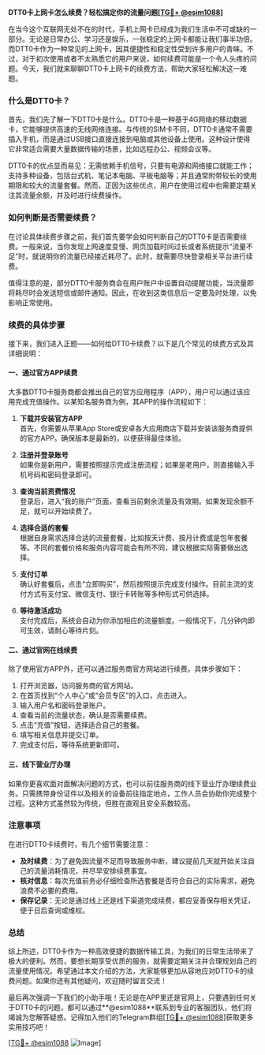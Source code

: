 **DTT0卡上网卡怎么续费？轻松搞定你的流量问题[[TG💪+ @esim1088](https://t.me/s/esim1088)]**

在当今这个互联网无处不在的时代，手机上网卡已经成为我们生活中不可或缺的一部分。无论是日常办公、学习还是娱乐，一张稳定的上网卡都能让我们事半功倍。而DTT0卡作为一种常见的上网卡，因其便捷性和稳定性受到许多用户的青睐。不过，对于初次使用或者不太熟悉它的用户来说，如何续费可能是一个令人头疼的问题。今天，我们就来聊聊DTT0卡上网卡的续费方法，帮助大家轻松解决这一难题。

### 什么是DTT0卡？

首先，我们先了解一下DTT0卡是什么。DTT0卡是一种基于4G网络的移动数据卡，它能够提供高速的无线网络连接。与传统的SIM卡不同，DTT0卡通常不需要插入手机，而是通过USB接口直接连接到电脑或其他设备上使用。这种设计使得它非常适合需要大量数据传输的场景，比如远程办公、视频会议等。

DTT0卡的优点显而易见：无需依赖手机信号，只要有电源和网络接口就能工作；支持多种设备，包括台式机、笔记本电脑、平板电脑等；并且通常附带较长的使用期限和较大的流量套餐。然而，正因为这些优点，用户在使用过程中也需要定期关注其流量余额，并及时进行续费操作。

### 如何判断是否需要续费？

在讨论具体续费步骤之前，我们首先要学会如何判断自己的DTT0卡是否需要续费。一般来说，当你发现上网速度变慢、网页加载时间过长或者系统提示“流量不足”时，就说明你的流量已经接近耗尽了。此时，就需要尽快登录相关平台进行续费。

值得注意的是，部分DTT0卡服务商会在用户账户中设置自动提醒功能，当流量即将耗尽时会发送短信或邮件通知。因此，在收到这类信息后一定要及时处理，以免影响正常使用。

### 续费的具体步骤

接下来，我们进入正题——如何给DTT0卡续费？以下是几个常见的续费方式及其详细说明：

#### 一、通过官方APP续费

大多数DTT0卡服务商都会推出自己的官方应用程序（APP），用户可以通过该应用完成充值操作。以某知名服务商为例，其APP的操作流程如下：

1. **下载并安装官方APP**  
   首先，你需要从苹果App Store或安卓各大应用商店下载并安装该服务商提供的官方APP。确保版本是最新的，以便获得最佳体验。

2. **注册并登录账号**  
   如果你是新用户，需要按照提示完成注册流程；如果是老用户，则直接输入手机号码和密码登录即可。

3. **查询当前资费情况**  
   登录后，进入“我的账户”页面，查看当前剩余流量及有效期。如果发现余额不足，就可以开始续费了。

4. **选择合适的套餐**  
   根据自身需求选择合适的流量套餐，比如按天计费、按月计费或是包年套餐等。不同的套餐价格和服务内容可能会有所不同，建议根据实际需要做出选择。

5. **支付订单**  
   确认好套餐后，点击“立即购买”，然后按照提示完成支付操作。目前主流的支付方式有支付宝、微信支付、银行卡转账等多种形式可供选择。

6. **等待激活成功**  
   支付完成后，系统会自动为你添加相应的流量额度。一般情况下，几分钟内即可生效，请耐心等待片刻。

#### 二、通过官网在线续费

除了使用官方APP外，还可以通过服务商官方网站进行续费。具体步骤如下：

1. 打开浏览器，访问服务商的官方网站。
2. 在首页找到“个人中心”或“会员专区”的入口，点击进入。
3. 输入用户名和密码登录账户。
4. 查看当前的流量状态，确认是否需要续费。
5. 点击“充值”按钮，选择适合自己的套餐。
6. 填写相关信息并提交订单。
7. 完成支付后，等待系统更新即可。

#### 三、线下营业厅办理

如果你更喜欢面对面解决问题的方式，也可以前往服务商的线下营业厅办理续费业务。只需携带身份证件以及相关的设备前往指定地点，工作人员会协助你完成整个过程。这种方式虽然较为传统，但胜在直观且安全系数较高。

### 注意事项

在进行DTT0卡续费时，有几个细节需要注意：

- **及时续费**：为了避免因流量不足而导致服务中断，建议提前几天就开始关注自己的流量消耗情况，并尽早安排续费事宜。
- **核对信息**：每次充值前务必仔细检查所选套餐是否符合自己的实际需求，避免浪费不必要的费用。
- **保存记录**：无论是通过线上还是线下渠道完成续费，都应妥善保存相关凭证，便于日后查询或维权。

### 总结

综上所述，DTT0卡作为一种高效便捷的数据传输工具，为我们的日常生活带来了极大的便利。然而，要想长期享受优质的服务，就需要定期关注并合理规划自己的流量使用情况。希望通过本文介绍的方法，大家能够更加从容地应对DTT0卡的续费问题。如果你还有其他疑问，欢迎随时留言交流！

最后再次强调一下我们的小助手哦！无论是在APP里还是官网上，只要遇到任何关于DTT0卡的问题，都可以通过**@esim1088**联系到专业的客服团队，他们将竭诚为您解答疑惑。记得加入他们的Telegram群组[[TG💪+ @esim1088](https://t.me/s/esim1088)]获取更多实用技巧吧！

[[TG💪+ @esim1088](https://t.me/s/esim1088) ![Image](https://i.postimg.cc/4NQfJmqS/Snipaste-2025-05-13-00-14-12.png)]